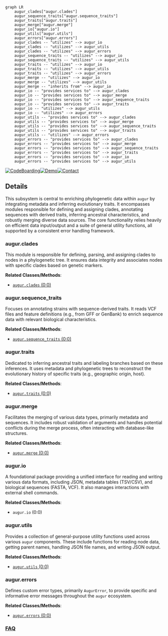 ```mermaid
graph LR
    augur_clades["augur.clades"]
    augur_sequence_traits["augur.sequence_traits"]
    augur_traits["augur.traits"]
    augur_merge["augur.merge"]
    augur_io["augur.io"]
    augur_utils["augur.utils"]
    augur_errors["augur.errors"]
    augur_clades -- "utilizes" --> augur_io
    augur_clades -- "utilizes" --> augur_utils
    augur_clades -- "utilizes" --> augur_errors
    augur_sequence_traits -- "utilizes" --> augur_io
    augur_sequence_traits -- "utilizes" --> augur_utils
    augur_traits -- "utilizes" --> augur_io
    augur_traits -- "utilizes" --> augur_utils
    augur_traits -- "utilizes" --> augur_errors
    augur_merge -- "utilizes" --> augur_io
    augur_merge -- "utilizes" --> augur_utils
    augur_merge -- "inherits from" --> augur_io
    augur_io -- "provides services to" --> augur_clades
    augur_io -- "provides services to" --> augur_merge
    augur_io -- "provides services to" --> augur_sequence_traits
    augur_io -- "provides services to" --> augur_traits
    augur_io -- "utilizes" --> augur_utils
    augur_io -- "utilizes" --> augur_errors
    augur_utils -- "provides services to" --> augur_clades
    augur_utils -- "provides services to" --> augur_merge
    augur_utils -- "provides services to" --> augur_sequence_traits
    augur_utils -- "provides services to" --> augur_traits
    augur_utils -- "utilizes" --> augur_errors
    augur_errors -- "provides services to" --> augur_clades
    augur_errors -- "provides services to" --> augur_merge
    augur_errors -- "provides services to" --> augur_sequence_traits
    augur_errors -- "provides services to" --> augur_traits
    augur_errors -- "provides services to" --> augur_io
    augur_errors -- "provides services to" --> augur_utils
```

[![CodeBoarding](https://img.shields.io/badge/Generated%20by-CodeBoarding-9cf?style=flat-square)](https://github.com/CodeBoarding/GeneratedOnBoardings)[![Demo](https://img.shields.io/badge/Try%20our-Demo-blue?style=flat-square)](https://www.codeboarding.org/demo)[![Contact](https://img.shields.io/badge/Contact%20us%20-%20contact@codeboarding.org-lightgrey?style=flat-square)](mailto:contact@codeboarding.org)

## Details

This subsystem is central to enriching phylogenetic data within `augur` by integrating metadata and inferring evolutionary traits. It encompasses modules responsible for defining and assigning clades, annotating sequences with derived traits, inferring ancestral characteristics, and robustly merging diverse data sources. The core functionality relies heavily on efficient data input/output and a suite of general utility functions, all supported by a consistent error handling framework.

### augur.clades
This module is responsible for defining, parsing, and assigning clades to nodes in a phylogenetic tree. It ensures data integrity and associates nodes with specific clades based on genetic markers.


**Related Classes/Methods**:

- <a href="https://github.com/nextstrain/augur/augur/clades.py#L0-L0" target="_blank" rel="noopener noreferrer">`augur.clades` (0:0)</a>


### augur.sequence_traits
Focuses on annotating strains with sequence-derived traits. It reads VCF files and feature definitions (e.g., from GFF or GenBank) to enrich sequence data with relevant biological characteristics.


**Related Classes/Methods**:

- <a href="https://github.com/nextstrain/augur/augur/sequence_traits.py#L0-L0" target="_blank" rel="noopener noreferrer">`augur.sequence_traits` (0:0)</a>


### augur.traits
Dedicated to inferring ancestral traits and labeling branches based on these inferences. It uses metadata and phylogenetic trees to reconstruct the evolutionary history of specific traits (e.g., geographic origin, host).


**Related Classes/Methods**:

- <a href="https://github.com/nextstrain/augur/augur/traits.py#L0-L0" target="_blank" rel="noopener noreferrer">`augur.traits` (0:0)</a>


### augur.merge
Facilitates the merging of various data types, primarily metadata and sequences. It includes robust validation of arguments and handles potential conflicts during the merge process, often interacting with database-like structures.


**Related Classes/Methods**:

- <a href="https://github.com/nextstrain/augur/augur/merge.py#L0-L0" target="_blank" rel="noopener noreferrer">`augur.merge` (0:0)</a>


### augur.io
A foundational package providing a unified interface for reading and writing various data formats, including JSON, metadata tables (TSV/CSV), and biological sequences (FASTA, VCF). It also manages interactions with external shell commands.


**Related Classes/Methods**:

- `augur.io` (0:0)


### augur.utils
Provides a collection of general-purpose utility functions used across various `augur` components. These include functions for reading node data, getting parent names, handling JSON file names, and writing JSON output.


**Related Classes/Methods**:

- <a href="https://github.com/nextstrain/augur/augur/utils.py#L0-L0" target="_blank" rel="noopener noreferrer">`augur.utils` (0:0)</a>


### augur.errors
Defines custom error types, primarily `AugurError`, to provide specific and informative error messages throughout the `augur` ecosystem.


**Related Classes/Methods**:

- <a href="https://github.com/nextstrain/augur/augur/errors.py#L0-L0" target="_blank" rel="noopener noreferrer">`augur.errors` (0:0)</a>




### [FAQ](https://github.com/CodeBoarding/GeneratedOnBoardings/tree/main?tab=readme-ov-file#faq)